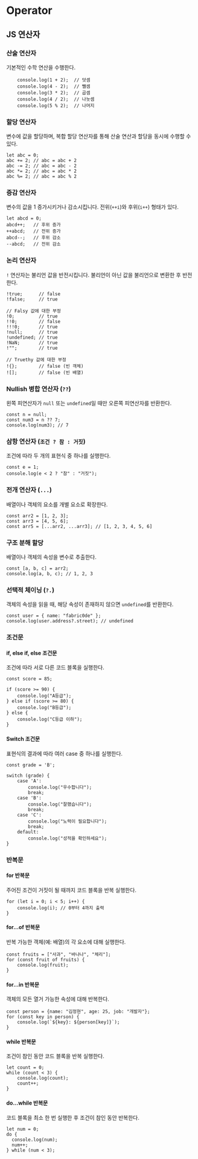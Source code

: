# Operator

## **JS 연산자**

### **산술 연산자**

기본적인 수학 연산을 수행한다.

```
    console.log(1 + 2);  // 덧셈
    console.log(4 - 2);  // 뺄셈
    console.log(3 * 2);  // 곱셈
    console.log(4 / 2);  // 나눗셈
    console.log(5 % 2);  // 나머지
```

### **할당 연산자**

변수에 값을 할당하며, 복합 할당 연산자를 통해 산술 연산과 할당을 동시에 수행할 수 있다.

```
let abc = 0;
abc += 2; // abc = abc + 2
abc -= 2; // abc = abc - 2
abc *= 2; // abc = abc * 2
abc %= 2; // abc = abc % 2
```

### **증감 연산자**

변수의 값을 1 증가시키거나 감소시킵니다. 전위(`++i`)와 후위(`i++`) 형태가 있다.

```
let abcd = 0;
abcd++;   // 후위 증가
++abcd;   // 전위 증가
abcd--;   // 후위 감소
--abcd;   // 전위 감소
```

### **논리 연산자**

`!` 연산자는 불리언 값을 반전시킵니다. 불리언이 아닌 값을 불리언으로 변환한 후 반전한다.

```
!true;      // false
!false;     // true

// Falsy 값에 대한 부정
!0;         // true
!!0;        // false
!!!0;       // true
!null;      // true
!undefined; // true
!NaN;       // true
!"";        // true

// Truethy 값에 대한 부정
!{};        // false (빈 객체)
![];        // false (빈 배열)
```

### **Nullish 병합 연산자 (`??`)**

왼쪽 피연산자가 `null` 또는 `undefined`일 때만 오른쪽 피연산자를 반환한다.

```
const n = null;
const num3 = n ?? 7;
console.log(num3); // 7
```

### **삼항 연산자 (`조건 ? 참 : 거짓`)**

조건에 따라 두 개의 표현식 중 하나를 실행한다.

```
const e = 1;
console.log(e < 2 ? "참" : "거짓");
```

### **전개 연산자 (`...`)**

배열이나 객체의 요소를 개별 요소로 확장한다.

```
const arr2 = [1, 2, 3];
const arr3 = [4, 5, 6];
const arr5 = [...arr2, ...arr3]; // [1, 2, 3, 4, 5, 6]
```

### **구조 분해 할당**

배열이나 객체의 속성을 변수로 추출한다.

```
const [a, b, c] = arr2;
console.log(a, b, c); // 1, 2, 3
```

### **선택적 체이닝 (`?.`)**

객체의 속성을 읽을 때, 해당 속성이 존재하지 않으면 `undefined`를 반환한다.

```
const user = { name: "fabric0de" };
console.log(user.address?.street); // undefined
```

### **조건문**

#### **if, else if, else 조건문**

조건에 따라 서로 다른 코드 블록을 실행한다.

```
const score = 85;

if (score >= 90) {
    console.log("A등급");
} else if (score >= 80) {
    console.log("B등급");
} else {
    console.log("C등급 이하");
}
```

#### **Switch 조건문**

표현식의 결과에 따라 여러 case 중 하나를 실행한다.

```
const grade = 'B';

switch (grade) {
    case 'A':
        console.log("우수합니다");
        break;
    case 'B':
        console.log("잘했습니다");
        break;
    case 'C':
        console.log("노력이 필요합니다");
        break;
    default:
        console.log("성적을 확인하세요");
}
```

### 반복문

#### **for 반복문**

주어진 조건이 거짓이 될 때까지 코드 블록을 반복 실행한다.

```
for (let i = 0; i < 5; i++) {
    console.log(i); // 0부터 4까지 출력
}
```

#### **for...of 반복문**

반복 가능한 객체(예: 배열)의 각 요소에 대해 실행한다.

```
const fruits = ["사과", "바나나", "체리"];
for (const fruit of fruits) {
    console.log(fruit);
}
```

#### **for...in 반복문**

객체의 모든 열거 가능한 속성에 대해 반복한다.

```
const person = {name: "김정현", age: 25, job: "개발자"};
for (const key in person) {
    console.log(`${key}: ${person[key]}`);
}
```

#### **while 반복문**

조건이 참인 동안 코드 블록을 반복 실행한다.

```
let count = 0;
while (count < 3) {
    console.log(count);
    count++;
}
```

#### **do...while 반복문**

코드 블록을 최소 한 번 실행한 후 조건이 참인 동안 반복한다.

```
let num = 0;
do {
  console.log(num);
  num++;
} while (num < 3);
```

